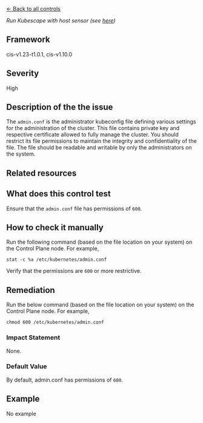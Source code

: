 [← Back to all controls](index.md)


_Run Kubescape with host sensor (see [here](../../components/host-sensor))_

## Framework

cis-v1.23-t1.0.1, cis-v1.10.0

## Severity

High

## Description of the the issue

The `admin.conf` is the administrator kubeconfig file defining various settings for the administration of the cluster. This file contains private key and respective certificate allowed to fully manage the cluster. You should restrict its file permissions to maintain the integrity and confidentiality of the file. The file should be readable and writable by only the administrators on the system.

## Related resources

## What does this control test

Ensure that the `admin.conf` file has permissions of `600`.

## How to check it manually

Run the following command (based on the file location on your system) on the Control Plane node. For example,

```
stat -c %a /etc/kubernetes/admin.conf

```

 Verify that the permissions are `600` or more restrictive.

## Remediation

Run the below command (based on the file location on your system) on the Control Plane node. For example,

```
chmod 600 /etc/kubernetes/admin.conf

```

### Impact Statement

None.

### Default Value

By default, admin.conf has permissions of `600`.

## Example

No example
